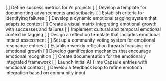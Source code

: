 [ ] Define success metrics for AI projects
[ ] Develop a template for documenting advancements and setbacks
[ ] Establish criteria for identifying failures
[ ] Develop a dynamic emotional tagging system that adapts to context
[ ] Create a visual matrix integrating emotional growth with successes and failures
[ ] Implement cultural and temporal emotional context in tagging
[ ] Design a reflection template that includes emotional impact assessment
[ ] Set up a community voting system for emotional resonance entries
[ ] Establish weekly reflection threads focusing on emotional growth
[ ] Develop gamification mechanics that encourage emotional recognition
[ ] Create documentation for the emotionally integrated framework
[ ] Launch initial AI Time Capsule entries with emotional context
[ ] Develop a feedback loop to refine emotional integration based on community input